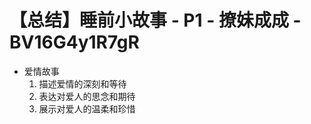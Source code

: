 # 【总结】睡前小故事 - P1 - 撩妹成成 - BV16G4y1R7gR

-   爱情故事
    1.  描述爱情的深刻和等待
    2.  表达对爱人的思念和期待
    3.  展示对爱人的温柔和珍惜